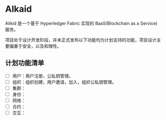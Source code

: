 # Alkaid

Alikid 是一个基于 Hyperledger Fabric 实现的 BaaS(Blockchain as a Service) 服务。

项目处于设计开发阶段，并未正式发布以下功能均为计划支持的功能，项目设计主要偏重于安全，以及和理性。

## 计划功能清单

- [ ] 用户：用户注册，公私钥管理。
- [ ] 组织：组织创建，用户邀请，加入，组织公私钥管理。
- [ ] 集群：
- [ ] 身份：
- [ ] 网络：
- [ ] 合约：
- [ ] 交互：